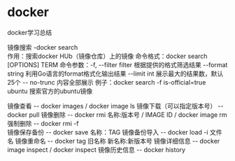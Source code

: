 # docker
docker学习总结

镜像搜索 -docker search  
作用：搜索docker HUb（镜像仓库）上的镜像
命令格式：docker search [OPTIONS] TERM
命令参数：-f, --filter filter 根据提供的格式筛选结果
             --format string 利用Go语言的format格式化输出结果 
             --limit int  展示最大的结果数，默认25个
             -- no-trunc 内容全部展示
例子：docker search -f is-official=true ubuntu     搜索官方的ubuntu镜像


镜像查看 --  docker images  /  docker image ls
镜像下载（可以指定版本号） --  docker pull 
镜像删除 --  docker rmi 名称:版本号 / IMAGE ID          /   docker image rm
        强制删除     --  docker rmi -f  
镜像保存备份 --  docker save 名称：TAG
镜像备份导入 --  docker load -i 文件名
镜像重命名  --  docker tag 旧名称 新名称:新版本号
镜像详细信息  -- docker image inspect / docker inspect
镜像历史信息  --  docker history 
